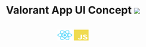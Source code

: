 <h1 align="center">Valorant App UI Concept <img src="https://img.icons8.com/nolan/38/valorant.png"/></h1>



<div style="display: inline_block" align = "center"><br>
<img align="center" alt="Jonas-React" height="30" width="40" src="https://raw.githubusercontent.com/devicons/devicon/master/icons/react/react-original.svg">
<img align="center" alt="Jonas-Js" height="30" width="40" src="https://raw.githubusercontent.com/devicons/devicon/master/icons/javascript/javascript-plain.svg">





